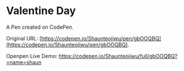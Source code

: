 # Valentine Day

A Pen created on CodePen.

Original URL: [https://codepen.io/Shaunteojiwu/pen/gbOOQBQ](https://codepen.io/Shaunteojiwu/pen/gbOOQBQ).

Openpen Live Demo: https://codepen.io/Shaunteojiwu/full/gbOOQBQ?=name=shaun

